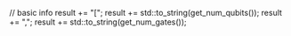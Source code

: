 // basic info
result += "[";
result += std::to_string(get_num_qubits());
result += ",";
result += std::to_string(get_num_gates());
